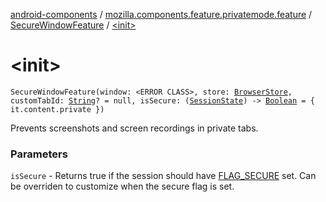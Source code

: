 [android-components](../../index.md) / [mozilla.components.feature.privatemode.feature](../index.md) / [SecureWindowFeature](index.md) / [&lt;init&gt;](./-init-.md)

# &lt;init&gt;

`SecureWindowFeature(window: <ERROR CLASS>, store: `[`BrowserStore`](../../mozilla.components.browser.state.store/-browser-store/index.md)`, customTabId: `[`String`](https://kotlinlang.org/api/latest/jvm/stdlib/kotlin/-string/index.html)`? = null, isSecure: (`[`SessionState`](../../mozilla.components.browser.state.state/-session-state/index.md)`) -> `[`Boolean`](https://kotlinlang.org/api/latest/jvm/stdlib/kotlin/-boolean/index.html)` = { it.content.private })`

Prevents screenshots and screen recordings in private tabs.

### Parameters

`isSecure` - Returns true if the session should have [FLAG_SECURE](#) set.
Can be overriden to customize when the secure flag is set.